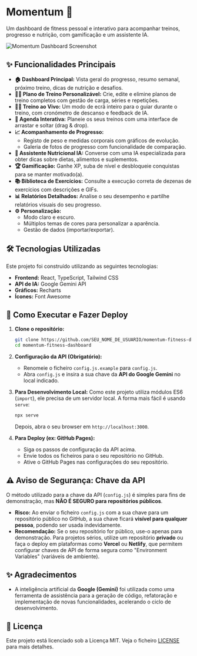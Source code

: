 # Momentum 💪

Um dashboard de fitness pessoal e interativo para acompanhar treinos, progresso e nutrição, com gamificação e um assistente IA.

![Momentum Dashboard Screenshot](https://placehold.co/1200x800/7c3aed/ffffff?text=Momentum%0ADashboard)

## ✨ Funcionalidades Principais

- **🏠 Dashboard Principal:** Vista geral do progresso, resumo semanal, próximo treino, dicas de nutrição e desafios.
- **🏋️‍♂️ Plano de Treino Personalizável:** Crie, edite e elimine planos de treino completos com gestão de carga, séries e repetições.
- **🏃‍♀️ Treino ao Vivo:** Um modo de ecrã inteiro para o guiar durante o treino, com cronómetro de descanso e feedback de IA.
- **📅 Agenda Interativa:** Planeie os seus treinos com uma interface de arrastar e soltar (drag & drop).
- **📈 Acompanhamento de Progresso:**
  - Registo de peso e medidas corporais com gráficos de evolução.
  - Galeria de fotos de progresso com funcionalidade de comparação.
- **🤖 Assistente Nutricional IA:** Converse com uma IA especializada para obter dicas sobre dietas, alimentos e suplementos.
- **🏆 Gamificação:** Ganhe XP, suba de nível e desbloqueie conquistas para se manter motivado(a).
- **📚 Biblioteca de Exercícios:** Consulte a execução correta de dezenas de exercícios com descrições e GIFs.
- **📊 Relatórios Detalhados:** Analise o seu desempenho e partilhe relatórios visuais do seu progresso.
- **⚙️ Personalização:**
  - Modo claro e escuro.
  - Múltiplos temas de cores para personalizar a aparência.
  - Gestão de dados (importar/exportar).

## 🛠️ Tecnologias Utilizadas

Este projeto foi construído utilizando as seguintes tecnologias:

- **Frontend:** React, TypeScript, Tailwind CSS
- **API de IA:** Google Gemini API
- **Gráficos:** Recharts
- **Ícones:** Font Awesome

## 🚀 Como Executar e Fazer Deploy

1.  **Clone o repositório:**
    ```bash
    git clone https://github.com/SEU_NOME_DE_USUARIO/momentum-fitness-dashboard.git
    cd momentum-fitness-dashboard
    ```

2.  **Configuração da API (Obrigatório):**
    - Renomeie o ficheiro `config.js.example` para `config.js`.
    - Abra `config.js` e insira a sua chave da **API do Google Gemini** no local indicado.

3.  **Para Desenvolvimento Local:**
    Como este projeto utiliza módulos ES6 (`import`), ele precisa de um servidor local. A forma mais fácil é usando `serve`:
    ```bash
    npx serve
    ```
    Depois, abra o seu browser em `http://localhost:3000`.

4.  **Para Deploy (ex: GitHub Pages):**
    - Siga os passos de configuração da API acima.
    - Envie todos os ficheiros para o seu repositório no GitHub.
    - Ative o GitHub Pages nas configurações do seu repositório.

## ⚠️ Aviso de Segurança: Chave da API

O método utilizado para a chave da API (`config.js`) é simples para fins de demonstração, mas **NÃO É SEGURO para repositórios públicos**.

- **Risco:** Ao enviar o ficheiro `config.js` com a sua chave para um repositório público no GitHub, a sua chave ficará **visível para qualquer pessoa**, podendo ser usada indevidamente.
- **Recomendação:** Se o seu repositório for público, use-o apenas para demonstração. Para projetos sérios, utilize um repositório **privado** ou faça o deploy em plataformas como **Vercel** ou **Netlify**, que permitem configurar chaves de API de forma segura como "Environment Variables" (variáveis de ambiente).

## ✨ Agradecimentos

- A inteligência artificial da **Google (Gemini)** foi utilizada como uma ferramenta de assistência para a geração de código, refatoração e implementação de novas funcionalidades, acelerando o ciclo de desenvolvimento.

## 📝 Licença

Este projeto está licenciado sob a Licença MIT. Veja o ficheiro [LICENSE](LICENSE) para mais detalhes.